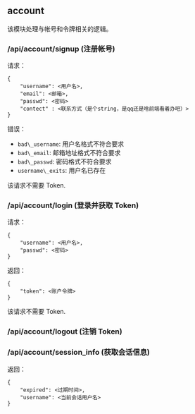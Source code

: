 ## account
该模块处理与帐号和令牌相关的逻辑。

### /api/account/signup (注册帐号)

请求：

    {
        "username": <用户名>,
        "email": <邮箱>, 
        "passwd": <密码>
        "contect" : <联系方式（是个string，是qq还是啥前端看着办吧）>
    }

错误：

* `bad\_username`: 用户名格式不符合要求
* `bad\_email`: 邮箱地址格式不符合要求
* `bad\_passwd`: 密码格式不符合要求
* `username\_exits`: 用户名已存在

该请求不需要 Token.

### /api/account/login (登录并获取 Token) 

请求：

    {
        "username": <用户名>,
        "passwd": <密码>
    }

返回：

    {
        "token": <账户令牌>
    }


该请求不需要 Token.

### /api/account/logout (注销 Token)

### /api/account/session_info (获取会话信息)

返回：

    {
        "expired": <过期时间>, 
        "username": <当前会话用户名>
    }
